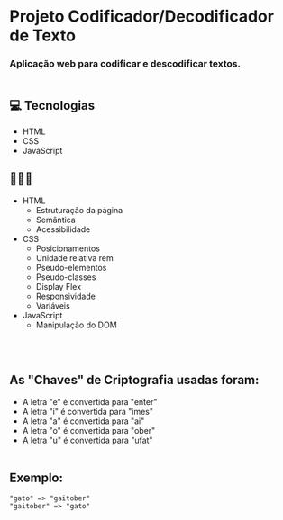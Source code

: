 # Projeto Codificador/Decodificador de Texto

### Aplicação web para codificar e descodificar textos.<br><br>

## 💻 Tecnologias

- HTML
- CSS
- JavaScript

## 👨🏻‍💻

- HTML
    - Estruturação da página 
    - Semântica
    - Acessibilidade
- CSS
    - Posicionamentos
    - Unidade relativa rem
    - Pseudo-elementos
    - Pseudo-classes
    - Display Flex
    - Responsividade
    - Variáveis
- JavaScript
    - Manipulação do DOM

<br><br>


## As "Chaves" de Criptografia usadas foram:

* A letra "e" é convertida para "enter"
* A letra "i" é convertida para "imes"
* A letra "a" é convertida para "ai"
* A letra "o" é convertida para "ober"
* A letra "u" é convertida para "ufat"<br><br>

## Exemplo:

    "gato" => "gaitober"
    "gaitober" => "gato"
